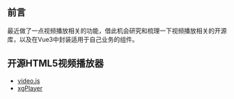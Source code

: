 ## 前言
最近做了一点视频播放相关的功能，借此机会研究和梳理一下视频播放相关的开源库，以及在Vue3中封装适用于自己业务的组件。

## 开源HTML5视频播放器
- [video.js](https://videojs.com/)
- [xgPlayer](https://v2.h5player.bytedance.com/)
